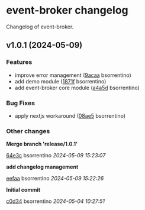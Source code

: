 # event-broker changelog

Changelog of event-broker.

## v1.0.1 (2024-05-09)

### Features

-  improve error management ([9acaa](https://github.com/visual-agent-studio/event-broker/commit/9acaaaea48d32d0) bsorrentino)  
-  add demo module ([1871f](https://github.com/visual-agent-studio/event-broker/commit/1871fc2585089d3) bsorrentino)  
-  add event-broker core module ([a4a5d](https://github.com/visual-agent-studio/event-broker/commit/a4a5d461e04bf40) bsorrentino)  

### Bug Fixes

-  apply nextjs workaround ([08ae5](https://github.com/visual-agent-studio/event-broker/commit/08ae526aa5fd127) bsorrentino)  

### Other changes

**Merge branch 'release/1.0.1'**


[64e3c](https://github.com/visual-agent-studio/event-broker/commit/64e3c6080f1bc9e) bsorrentino *2024-05-09 15:23:07*

**add changelog management**


[eefaa](https://github.com/visual-agent-studio/event-broker/commit/eefaabc497f3272) bsorrentino *2024-05-09 15:22:26*

**Initial commit**


[c0d34](https://github.com/visual-agent-studio/event-broker/commit/c0d345faeb95735) bsorrentino *2024-05-04 10:27:51*


